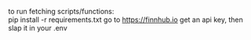 to run fetching scripts/functions:  
pip install -r requirements.txt
go to https://finnhub.io get an api key, then slap it in your .env
